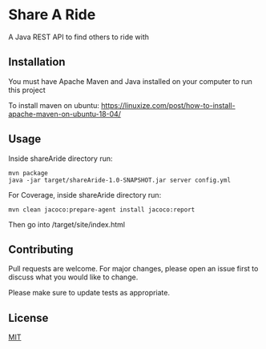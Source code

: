 # Share A Ride

A Java REST API to find others to ride with

## Installation

You must have Apache Maven and Java installed on your computer to run this project

To install maven on ubuntu:
https://linuxize.com/post/how-to-install-apache-maven-on-ubuntu-18-04/

## Usage
Inside shareAride directory run:
```
mvn package
java -jar target/shareAride-1.0-SNAPSHOT.jar server config.yml
```

For Coverage, inside shareAride directory run:
```
mvn clean jacoco:prepare-agent install jacoco:report
```
Then go into /target/site/index.html

## Contributing
Pull requests are welcome. For major changes, please open an issue first to discuss what you would like to change.

Please make sure to update tests as appropriate.

## License
[MIT](https://choosealicense.com/licenses/mit/)